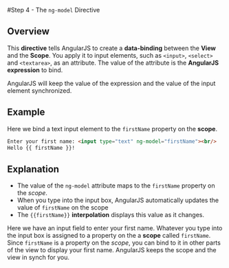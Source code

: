 #Step 4 - The `ng-model` Directive

## Overview

This **directive** tells AngularJS to create a **data-binding** between the **View** and the
**Scope**. You apply it to input elements, such as `<input>`, `<select>` and `<textarea>`, as an
attribute. The value of the attribute is the **AngularJS expression** to bind.

AngularJS will keep the value of the expression and the value of the input element synchronized.

## Example

Here we bind a text input element to the `firstName` property on the **scope**.

```html
Enter your first name: <input type="text" ng-model="firstName"><br/>
Hello {{ firstName }}!
```

## Explanation

- The value of the `ng-model` attribute maps to the `firstName` property on the *scope*.
- When you type into the input box, AngularJS automatically updates the value of `firstName` on the
  scope
- The `{{firstName}}` **interpolation** displays this value as it changes.

Here we have an input field to enter your first name. Whatever you type into the input box is
assigned to a property on the a **scope** called `firstName`. Since `firstName` is a property on the
*scope*, you can bind to it in other parts of the view to display your first name. AngularJS keeps
the scope and the view in synch for you.
